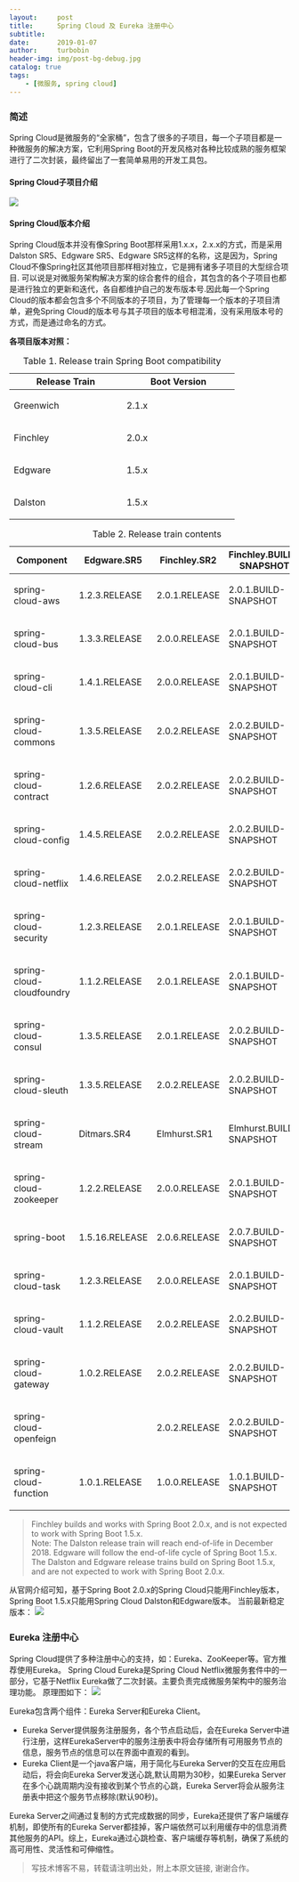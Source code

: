 ```yaml
---
layout:     post
title:      Spring Cloud 及 Eureka 注册中心
subtitle:   
date:       2019-01-07
author:     turbobin
header-img: img/post-bg-debug.jpg
catalog: true
tags:
    - [微服务, spring cloud]
---
```

### 简述 ###
Spring Cloud是微服务的“全家桶”，包含了很多的子项目，每一个子项目都是一种微服务的解决方案，它利用Spring Boot的开发风格对各种比较成熟的服务框架进行了二次封装，最终留出了一套简单易用的开发工具包。

#### Spring Cloud子项目介绍 ####

![]({{site.url}}/img/java/springcloud-01.png)
#### Spring Cloud版本介绍 ####
Spring Cloud版本并没有像Spring Boot那样采用1.x.x，2.x.x的方式，而是采用Dalston SR5、Edgware SR5、Edgware SR5这样的名称，这是因为，Spring Cloud不像Spring社区其他项目那样相对独立，它是拥有诸多子项目的大型综合项目. 可以说是对微服务架构解决方案的综合套件的组合，其包含的各个子项目也都是进行独立的更新和迭代，各自都维护自己的发布版本号.因此每一个Spring Cloud的版本都会包含多个不同版本的子项目，为了管理每一个版本的子项目清单，避免Spring Cloud的版本号与其子项目的版本号相混淆，没有采用版本号的方式，而是通过命名的方式。

**各项目版本对照：**
<table class="tableblock frame-all grid-all spread">
<caption class="title" align="center">Table 1. Release train Spring Boot compatibility</caption>
<colgroup>
<col style="width: 30%;">
<col style="width: 30%;">
</colgroup>
<thead>
<tr>
<th class="tableblock halign-left valign-top">Release Train</th>
<th class="tableblock halign-left valign-top">Boot Version</th>
</tr>
</thead>
<tbody>
<tr>
<td class="tableblock halign-left valign-top"><p class="tableblock">Greenwich</p></td>
<td class="tableblock halign-left valign-top"><p class="tableblock">2.1.x</p></td>
</tr>
<tr>
<td class="tableblock halign-left valign-top"><p class="tableblock">Finchley</p></td>
<td class="tableblock halign-left valign-top"><p class="tableblock">2.0.x</p></td>
</tr>
<tr>
<td class="tableblock halign-left valign-top"><p class="tableblock">Edgware</p></td>
<td class="tableblock halign-left valign-top"><p class="tableblock">1.5.x</p></td>
</tr>
<tr>
<td class="tableblock halign-left valign-top"><p class="tableblock">Dalston</p></td>
<td class="tableblock halign-left valign-top"><p class="tableblock">1.5.x</p></td>
</tr>
</tbody>
</table>

<table class="tableblock frame-all grid-all spread">
<caption class="title">Table 2. Release train contents</caption>
<colgroup>
<col style="width: 25%;">
<col style="width: 20%;">
<col style="width: 20%;">
<col style="width: 35%;">
</colgroup>
<thead>
<tr>
<th class="tableblock halign-left valign-top">Component</th>
<th class="tableblock halign-left valign-top">Edgware.SR5</th>
<th class="tableblock halign-left valign-top">Finchley.SR2</th>
<th class="tableblock halign-left valign-top">Finchley.BUILD-SNAPSHOT</th>
</tr>
</thead>
<tbody>
<tr>
<td class="tableblock halign-left valign-top"><p class="tableblock">spring-cloud-aws</p></td>
<td class="tableblock halign-left valign-top"><p class="tableblock">1.2.3.RELEASE</p></td>
<td class="tableblock halign-left valign-top"><p class="tableblock">2.0.1.RELEASE</p></td>
<td class="tableblock halign-left valign-top"><p class="tableblock">2.0.1.BUILD-SNAPSHOT</p></td>
</tr>
<tr>
<td class="tableblock halign-left valign-top"><p class="tableblock">spring-cloud-bus</p></td>
<td class="tableblock halign-left valign-top"><p class="tableblock">1.3.3.RELEASE</p></td>
<td class="tableblock halign-left valign-top"><p class="tableblock">2.0.0.RELEASE</p></td>
<td class="tableblock halign-left valign-top"><p class="tableblock">2.0.1.BUILD-SNAPSHOT</p></td>
</tr>
<tr>
<td class="tableblock halign-left valign-top"><p class="tableblock">spring-cloud-cli</p></td>
<td class="tableblock halign-left valign-top"><p class="tableblock">1.4.1.RELEASE</p></td>
<td class="tableblock halign-left valign-top"><p class="tableblock">2.0.0.RELEASE</p></td>
<td class="tableblock halign-left valign-top"><p class="tableblock">2.0.1.BUILD-SNAPSHOT</p></td>
</tr>
<tr>
<td class="tableblock halign-left valign-top"><p class="tableblock">spring-cloud-commons</p></td>
<td class="tableblock halign-left valign-top"><p class="tableblock">1.3.5.RELEASE</p></td>
<td class="tableblock halign-left valign-top"><p class="tableblock">2.0.2.RELEASE</p></td>
<td class="tableblock halign-left valign-top"><p class="tableblock">2.0.2.BUILD-SNAPSHOT</p></td>
</tr>
<tr>
<td class="tableblock halign-left valign-top"><p class="tableblock">spring-cloud-contract</p></td>
<td class="tableblock halign-left valign-top"><p class="tableblock">1.2.6.RELEASE</p></td>
<td class="tableblock halign-left valign-top"><p class="tableblock">2.0.2.RELEASE</p></td>
<td class="tableblock halign-left valign-top"><p class="tableblock">2.0.2.BUILD-SNAPSHOT</p></td>
</tr>
<tr>
<td class="tableblock halign-left valign-top"><p class="tableblock">spring-cloud-config</p></td>
<td class="tableblock halign-left valign-top"><p class="tableblock">1.4.5.RELEASE</p></td>
<td class="tableblock halign-left valign-top"><p class="tableblock">2.0.2.RELEASE</p></td>
<td class="tableblock halign-left valign-top"><p class="tableblock">2.0.2.BUILD-SNAPSHOT</p></td>
</tr>
<tr>
<td class="tableblock halign-left valign-top"><p class="tableblock">spring-cloud-netflix</p></td>
<td class="tableblock halign-left valign-top"><p class="tableblock">1.4.6.RELEASE</p></td>
<td class="tableblock halign-left valign-top"><p class="tableblock">2.0.2.RELEASE</p></td>
<td class="tableblock halign-left valign-top"><p class="tableblock">2.0.2.BUILD-SNAPSHOT</p></td>
</tr>
<tr>
<td class="tableblock halign-left valign-top"><p class="tableblock">spring-cloud-security</p></td>
<td class="tableblock halign-left valign-top"><p class="tableblock">1.2.3.RELEASE</p></td>
<td class="tableblock halign-left valign-top"><p class="tableblock">2.0.1.RELEASE</p></td>
<td class="tableblock halign-left valign-top"><p class="tableblock">2.0.1.BUILD-SNAPSHOT</p></td>
</tr>
<tr>
<td class="tableblock halign-left valign-top"><p class="tableblock">spring-cloud-cloudfoundry</p></td>
<td class="tableblock halign-left valign-top"><p class="tableblock">1.1.2.RELEASE</p></td>
<td class="tableblock halign-left valign-top"><p class="tableblock">2.0.1.RELEASE</p></td>
<td class="tableblock halign-left valign-top"><p class="tableblock">2.0.1.BUILD-SNAPSHOT</p></td>
</tr>
<tr>
<td class="tableblock halign-left valign-top"><p class="tableblock">spring-cloud-consul</p></td>
<td class="tableblock halign-left valign-top"><p class="tableblock">1.3.5.RELEASE</p></td>
<td class="tableblock halign-left valign-top"><p class="tableblock">2.0.1.RELEASE</p></td>
<td class="tableblock halign-left valign-top"><p class="tableblock">2.0.2.BUILD-SNAPSHOT</p></td>
</tr>
<tr>
<td class="tableblock halign-left valign-top"><p class="tableblock">spring-cloud-sleuth</p></td>
<td class="tableblock halign-left valign-top"><p class="tableblock">1.3.5.RELEASE</p></td>
<td class="tableblock halign-left valign-top"><p class="tableblock">2.0.2.RELEASE</p></td>
<td class="tableblock halign-left valign-top"><p class="tableblock">2.0.2.BUILD-SNAPSHOT</p></td>
</tr>
<tr>
<td class="tableblock halign-left valign-top"><p class="tableblock">spring-cloud-stream</p></td>
<td class="tableblock halign-left valign-top"><p class="tableblock">Ditmars.SR4</p></td>
<td class="tableblock halign-left valign-top"><p class="tableblock">Elmhurst.SR1</p></td>
<td class="tableblock halign-left valign-top"><p class="tableblock">Elmhurst.BUILD-SNAPSHOT</p></td>
</tr>
<tr>
<td class="tableblock halign-left valign-top"><p class="tableblock">spring-cloud-zookeeper</p></td>
<td class="tableblock halign-left valign-top"><p class="tableblock">1.2.2.RELEASE</p></td>
<td class="tableblock halign-left valign-top"><p class="tableblock">2.0.0.RELEASE</p></td>
<td class="tableblock halign-left valign-top"><p class="tableblock">2.0.1.BUILD-SNAPSHOT</p></td>
</tr>
<tr>
<td class="tableblock halign-left valign-top"><p class="tableblock">spring-boot</p></td>
<td class="tableblock halign-left valign-top"><p class="tableblock">1.5.16.RELEASE</p></td>
<td class="tableblock halign-left valign-top"><p class="tableblock">2.0.6.RELEASE</p></td>
<td class="tableblock halign-left valign-top"><p class="tableblock">2.0.7.BUILD-SNAPSHOT</p></td>
</tr>
<tr>
<td class="tableblock halign-left valign-top"><p class="tableblock">spring-cloud-task</p></td>
<td class="tableblock halign-left valign-top"><p class="tableblock">1.2.3.RELEASE</p></td>
<td class="tableblock halign-left valign-top"><p class="tableblock">2.0.0.RELEASE</p></td>
<td class="tableblock halign-left valign-top"><p class="tableblock">2.0.1.BUILD-SNAPSHOT</p></td>
</tr>
<tr>
<td class="tableblock halign-left valign-top"><p class="tableblock">spring-cloud-vault</p></td>
<td class="tableblock halign-left valign-top"><p class="tableblock">1.1.2.RELEASE</p></td>
<td class="tableblock halign-left valign-top"><p class="tableblock">2.0.2.RELEASE</p></td>
<td class="tableblock halign-left valign-top"><p class="tableblock">2.0.2.BUILD-SNAPSHOT</p></td>
</tr>
<tr>
<td class="tableblock halign-left valign-top"><p class="tableblock">spring-cloud-gateway</p></td>
<td class="tableblock halign-left valign-top"><p class="tableblock">1.0.2.RELEASE</p></td>
<td class="tableblock halign-left valign-top"><p class="tableblock">2.0.2.RELEASE</p></td>
<td class="tableblock halign-left valign-top"><p class="tableblock">2.0.2.BUILD-SNAPSHOT</p></td>
</tr>
<tr>
<td class="tableblock halign-left valign-top"><p class="tableblock">spring-cloud-openfeign</p></td>
<td class="tableblock halign-left valign-top"></td>
<td class="tableblock halign-left valign-top"><p class="tableblock">2.0.2.RELEASE</p></td>
<td class="tableblock halign-left valign-top"><p class="tableblock">2.0.2.BUILD-SNAPSHOT</p></td>
</tr>
<tr>
<td class="tableblock halign-left valign-top"><p class="tableblock">spring-cloud-function</p></td>
<td class="tableblock halign-left valign-top"><p class="tableblock">1.0.1.RELEASE</p></td>
<td class="tableblock halign-left valign-top"><p class="tableblock">1.0.0.RELEASE</p></td>
<td class="tableblock halign-left valign-top"><p class="tableblock">1.0.1.BUILD-SNAPSHOT</p></td>
</tr>
</tbody>
</table>

>Finchley builds and works with Spring Boot 2.0.x, and is not expected to work with Spring Boot 1.5.x.  
Note: The Dalston release train will reach end-of-life in December 2018. Edgware will follow the end-of-life cycle of Spring Boot 1.5.x.  
The Dalston and Edgware release trains build on Spring Boot 1.5.x, and are not expected to work with Spring Boot 2.0.x.

从官网介绍可知，基于Spring Boot 2.0.x的Spring Cloud只能用Finchley版本，Spring Boot 1.5.x只能用Spring Cloud Dalston和Edgware版本。
当前最新稳定版本：
![]({{site.url}}/img/java/springcloud-02.png)

### Eureka 注册中心 ###
Spring Cloud提供了多种注册中心的支持，如：Eureka、ZooKeeper等。官方推荐使用Eureka。
Spring Cloud Eureka是Spring Cloud Netflix微服务套件中的一部分，它基于Netflix Eureka做了二次封装。主要负责完成微服务架构中的服务治理功能。
原理图如下：
![]({{site.url}}/img/java/eureka-01.png)

Eureka包含两个组件：Eureka Server和Eureka Client。
* Eureka Server提供服务注册服务，各个节点启动后，会在Eureka Server中进行注册，这样EurekaServer中的服务注册表中将会存储所有可用服务节点的信息，服务节点的信息可以在界面中直观的看到。
* Eureka Client是一个java客户端，用于简化与Eureka Server的交互在应用启动后，将会向Eureka Server发送心跳,默认周期为30秒，如果Eureka Server在多个心跳周期内没有接收到某个节点的心跳，Eureka Server将会从服务注册表中把这个服务节点移除(默认90秒)。

Eureka Server之间通过复制的方式完成数据的同步，Eureka还提供了客户端缓存机制，即使所有的Eureka Server都挂掉，客户端依然可以利用缓存中的信息消费其他服务的API。综上，Eureka通过心跳检查、客户端缓存等机制，确保了系统的高可用性、灵活性和可伸缩性。



>写技术博客不易，转载请注明出处，附上本原文链接, 谢谢合作。